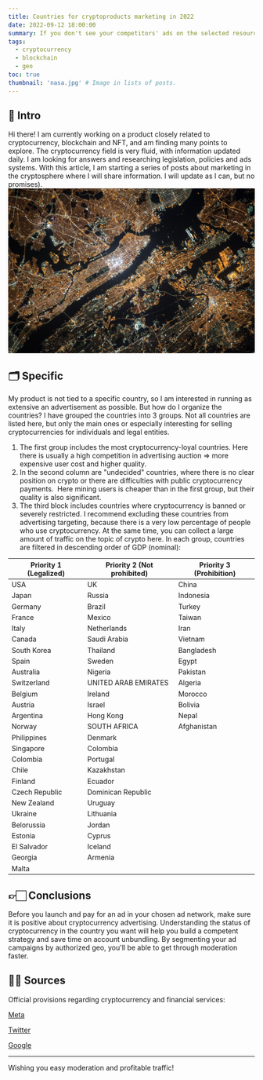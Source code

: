 ```yaml
---
title: Countries for cryptoproducts marketing in 2022
date: 2022-09-12 18:00:00
summary: If you don't see your competitors' ads on the selected resource at all, they may not be allowed by moderation 😉
tags:
  - cryptocurrency
  - blockchain
  - geo
toc: true
thumbnail: 'nasa.jpg' # Image in lists of posts.
---
```


## 👀 Intro
Hi there! I am currently working on a product closely related to cryptocurrency, blockchain and NFT, and am finding many points to explore. The cryptocurrency field is very fluid, with information updated daily. I am looking for answers and researching legislation, policies and ads systems. With this article, I am starting a series of posts about marketing in the cryptosphere where I will share information. I will update as I can, but no promises).
![](nasa.jpg)
## 🗂 Specific
My product is not tied to a specific country, so I am interested in running as extensive an advertisement as possible. But how do I organize the countries? I have grouped the countries into 3 groups. Not all countries are listed here, but only the main ones or especially interesting for selling cryptocurrencies for individuals and legal entities. 
1) The first group includes the most cryptocurrency-loyal countries. Here there is usually a high competition in advertising auction => more expensive user cost and higher quality.
2) In the second column are "undecided" countries, where there is no clear position on crypto or there are difficulties with public cryptocurrency payments.  Here mining users is cheaper than in the first group, but their quality is also significant.
3) The third block includes countries where cryptocurrency is banned or severely restricted. I recommend excluding these countries from advertising targeting, because there is a very low percentage of people who use cryptocurrency. At the same time, you can collect a large amount of traffic on the topic of crypto here.
In each group, countries are filtered in descending order of GDP (nominal):


|Priority 1 (Legalized)|Priority 2 (Not prohibited)|Priority 3 (Prohibition)|
| -- | -- | -- |
|USA|UK|China|
|Japan|Russia|Indonesia|
|Germany|Brazil|Turkey|
|France|Mexico|Taiwan|
|Italy|Netherlands|Iran|
|Canada|Saudi Arabia|Vietnam|
|South Korea|Thailand|Bangladesh|
|Spain|Sweden|Egypt|
|Australia|Nigeria|Pakistan|
|Switzerland	|UNITED ARAB EMIRATES|Algeria
|Belgium|Ireland|Morocco|
|Austria|Israel|Bolivia|
|Argentina|Hong Kong|Nepal|
|Norway	|SOUTH AFRICA|Afghanistan|
|Philippines|Denmark||	
|Singapore|Colombia||
|Colombia|Portugal||
|Chile|Kazakhstan||
|Finland|Ecuador||
|Czech Republic|Dominican Republic||
|New Zealand|Uruguay||
|Ukraine|Lithuania||
|Belorussia|Jordan||
|Estonia|Cyprus||
|El Salvador|Iceland||
|Georgia|Armenia||
|Malta|||
## 👉🏻 Conclusions
Before you launch and pay for an ad in your chosen ad network, make sure it is positive about cryptocurrency advertising. Understanding the status of cryptocurrency in the country you want will help you build a competent strategy and save time on account unbundling. By segmenting your ad campaigns by authorized geo, you'll be able to get through moderation faster. 

## 🕵🏻 Sources
Official provisions regarding cryptocurrency and financial services:

[Meta](https://www.facebook.com/policies_center/ads/restricted_content/cryptocurrency_products_and_services)

[Twitter](https://business.twitter.com/en/help/ads-policies/ads-content-policies/financial-services.html)

[Google](https://support.google.com/adspolicy/answer/12055790?hl=en)

---
Wishing you easy moderation and profitable traffic!